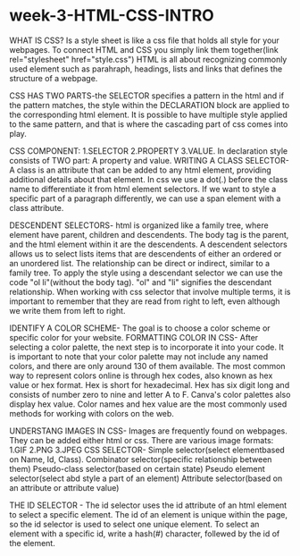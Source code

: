 # week-3-HTML-CSS-INTRO
WHAT IS CSS?
Is a style sheet is like a css file that holds all style for your webpages.
To connect HTML and CSS you simply link them together(link rel="stylesheet" href="style.css")
HTML is all about recognizing commonly used element such as parahraph, headings, lists and links that defines the structure of a webpage.

CSS HAS TWO PARTS-the SELECTOR specifies a pattern in the html and if the pattern matches, the style within the DECLARATION block are applied to the corresponding html element.
It is possible to have multiple style applied to the same pattern, and that is where the cascading part of css comes into play.

CSS COMPONENT: 1.SELECTOR 2.PROPERTY 3.VALUE.
In declaration style consists of TWO part: A property and value.
WRITING A CLASS SELECTOR- A class is an attribute that can be added to any html element, providing additional details about that element.
In css we use a dot(.) before the class name to differentiate it from html element selectors.
If we want to style a specific part of a paragraph differently, we can use a span element with a class attribute.

DESCENDENT SELECTORS- html is organized like a family tree, where element have parent, children and descendents. The body tag is the parent, and the html element within it are the descendents.
A descendent selectors allows us to select lists items that are descendents of either an ordered or an unordered list. The relationship can be direct or indirect, similar to a family tree.
To apply the style using a descendant selector we can use the code "ol li"(without the body tag). "ol" and "li" signifies the descendant relationship. When working with css selector that involve multiple terms, it is important to remember that they are read from right to left, even although we write them from left to right.

IDENTIFY A COLOR SCHEME- The goal is to choose a color scheme or specific color for your website.
FORMATTING COLOR IN CSS- After selecting a color palette, the next step is to incorporate it into your code. It is important to note that your color palette may not include any named colors, and there are only around 130 of them available.
The most common way to represent colors online is through hex codes, also known as hex value or hex format. Hex is short for hexadecimal.
Hex has six digit long and consists of number zero to nine and letter A to F. Canva's color palettes also display hex value. Color names and hex value are the most commonly used methods for working with colors on the web.

UNDERSTANG IMAGES IN CSS- Images are frequently found on webpages. They can be added either html or css. 
There are various image formats: 1.GIF 2.PNG 3.JPEG
CSS SELECTOR- Simple selector(select elementbased on Name, Id, Class).
Combinator selector(specific relationship between them)
Pseudo-class selector(based on certain state)
Pseudo element selector(select abd style a part of an element)
Attribute selector(based on an attribute or attribute value)

  THE ID SELECTOR - The id selector uses the id attribute of an html element to select a specific element. The id of an element is unique within the page, so the id selector is used to select one unique element.
  To select an element with a specific id, write a hash(#) character, follewed by the id of the element.

